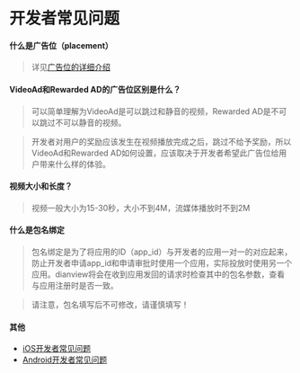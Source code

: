 # 开发者常见问题

#### 什么是广告位（placement）

> 详见[广告位的详细介绍](./placement.md)

#### VideoAd和Rewarded AD的广告位区别是什么？

> 可以简单理解为VideoAd是可以跳过和静音的视频，Rewarded AD是不可以跳过不可以静音的视频。

> 开发者对用户的奖励应该发生在视频播放完成之后，跳过不给予奖励，所以VideoAd和Rewarded AD如何设置，应该取决于开发者希望此广告位给用户带来什么样的体验。

#### 视频大小和长度？

> 视频一般大小为15-30秒，大小不到4M，流媒体播放时不到2M

#### 什么是包名绑定

> 包名绑定是为了将应用的ID（app_id）与开发者的应用一对一的对应起来，防止开发者申请app_id和申请审批时使用一个应用，实际投放时使用另一个应用。dianview将会在收到应用发回的请求时检查其中的包名参数，查看与应用注册时是否一致。

> 请注意，包名填写后不可修改，请谨慎填写！

#### 其他

- [iOS开发者常见问题](iOS/dev_faq.md)
- [Android开发者常见问题](Android/dev_faq.md)